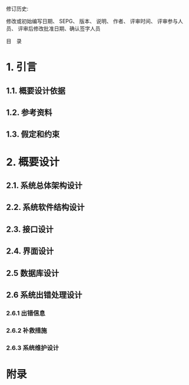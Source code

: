 修订历史:

修改或初始编写日期、 SEPG、 版本、 说明、 作者、 评审时间、 评审参与人员、 评审后修改批准日期、确认签字人员

目　录

# 1. 引言 

## 1.1. 概要设计依据

## 1.2. 参考资料 

## 1.3. 假定和约束 

# 2. 概要设计

## 2.1. 系统总体架构设计 

## 2.2. 系统软件结构设计

## 2.3. 接口设计

## 2.4. 界面设计

## 2.5 数据库设计

## 2.6 系统出错处理设计

### 2.6.1 出错信息

### 2.6.2 补救措施

### 2.6.3 系统维护设计

# 附录